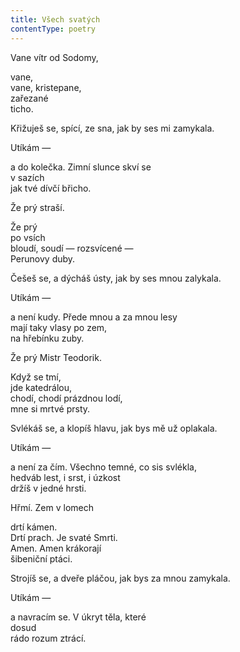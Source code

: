 ```yaml
---
title: Všech svatých
contentType: poetry
---
```


<section>

Vane vítr od Sodomy,

vane,  
vane, kristepane,  
zařezané  
ticho.

Křižuješ se, spící, ze sna, jak by ses mi zamykala.

Utíkám —

a do kolečka. Zimní slunce skví se  
v sazích  
jak tvé dívčí břicho.

Že prý straší.

Že prý  
po vsích  
bloudí, soudí — rozsvícené —  
Perunovy duby.

Češeš se, a dýcháš ústy, jak by ses mnou zalykala.

Utíkám —

a není kudy. Přede mnou a za mnou lesy  
mají taky vlasy po zem,  
na hřebínku zuby.

Že prý Mistr Teodorik.

Když se tmí,  
jde katedrálou,  
chodí, chodí prázdnou lodí,  
mne si mrtvé prsty.

Svlékáš se, a klopíš hlavu, jak bys mě už oplakala.

Utíkám —

a není za čím. Všechno temné, co sis svlékla,  
hedváb lest, i srst, i úzkost  
držíš v jedné hrsti.

Hřmí. Zem v lomech

drtí kámen.  
Drtí prach. Je svaté Smrti.  
Amen. Amen krákorají  
šibeniční ptáci.

Strojíš se, a dveře pláčou, jak bys za mnou zamykala.

Utíkám —

a navracím se. V úkryt těla, které  
dosud  
rádo rozum ztrácí.

</section>
